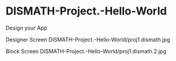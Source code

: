 # DISMATH-Project.-Hello-World

Design your App

Designer Screen
DISMATH-Project.-Hello-World/proj1.dismath.jpg

Block Screen
DISMATH-Project.-Hello-World/proj1.dismath.2.jpg

